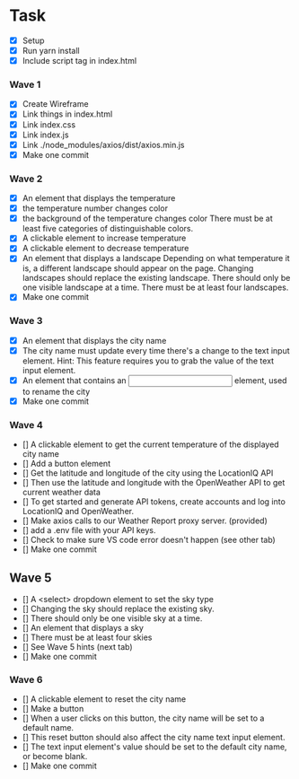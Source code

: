 # Task
- [x] Setup
- [x] Run yarn install
- [x] Include script tag in index.html
### Wave 1
- [x] Create Wireframe
- [x] Link things in index.html
- [x] Link index.css
- [x] Link index.js
- [x] Link ./node_modules/axios/dist/axios.min.js
- [x] Make one commit
### Wave 2
- [x] An element that displays the temperature
- [x] the temperature number changes color
- [x] the background of the temperature changes color
There must be at least five categories of distinguishable colors.
- [x] A clickable element to increase temperature
- [x] A clickable element to decrease temperature
- [x] An element that displays a landscape
Depending on what temperature it is, a different landscape should appear on the page.
Changing landscapes should replace the existing landscape. There should only be one visible landscape at a time.
There must be at least four landscapes.
- [x] Make one commit
### Wave 3
- [x] An element that displays the city name
- [x] The city name must update every time there's a change to the text input element.
Hint: This feature requires you to grab the value of the text input element.
- [x] An element that contains an <input type="text"> element, used to rename the city
- [x] Make one commit
### Wave 4
- [] A clickable element to get the current temperature of the displayed city name
- [] Add a button element
- [] Get the latitude and longitude of the city using the LocationIQ API
- [] Then use the latitude and longitude with the OpenWeather API to get current weather data
- [] To get started and generate API tokens, create accounts and log into LocationIQ and OpenWeather.
- [] Make axios calls to our Weather Report proxy server. (provided)
- [] add a .env file with your API keys.
- [] Check to make sure VS code error doesn't happen (see other tab)
- [] Make one commit
## Wave 5
- [] A \<select> dropdown element to set the sky type
- [] Changing the sky should replace the existing sky. 
- [] There should only be one visible sky at a time.
- [] An element that displays a sky
- [] There must be at least four skies
- [] See Wave 5 hints (next tab)
- [] Make one commit
### Wave 6
- [] A clickable element to reset the city name
- [] Make a button
- [] When a user clicks on this button, the city name will be set to a default name.
- [] This reset button should also affect the city name text input element.
- [] The text input element's value should be set to the default city name, or become blank.
- [] Make one commit